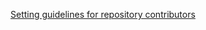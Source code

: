
[Setting guidelines for repository contributors](https://help.github.com/en/github/building-a-strong-community/setting-guidelines-for-repository-contributors#examples-of-contribution-guidelines)
